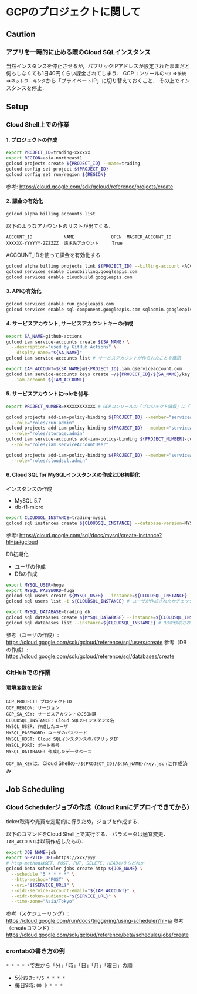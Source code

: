 # GCPのプロジェクトに関して

## Caution

### アプリを一時的に止める際のCloud SQLインスタンス

当然インスタンスを停止させるが，パブリックIPアドレスが設定されたままだと何もしなくても1日40円くらい課金されてしまう．
GCPコンソールの`SQL`=>`接続`=>`ネットワーキング`から「プライベートIP」に切り替えておくこと．
その上でインスタンスを停止．

## Setup

### Cloud Shell上での作業

#### 1. プロジェクトの作成

```sh
export PROJECT_ID=trading-xxxxxx
export REGION=asia-northeast1
gcloud projects create ${PROJECT_ID} --name=trading
gcloud config set project ${PROJECT_ID}
gcloud config set run/region ${REGION}
```

参考: https://cloud.google.com/sdk/gcloud/reference/projects/create

#### 2. 課金の有効化

```sh
gcloud alpha billing accounts list
```

以下のようなアカウントのリストが出てくる．

```
ACCOUNT_ID            NAME              OPEN  MASTER_ACCOUNT_ID
XXXXXX-YYYYYY-ZZZZZZ  請求先アカウント     True
```

ACCOUNT_IDを使って課金を有効化する

```sh
gcloud alpha billing projects link ${PROJECT_ID} --billing-account <ACCOUNT_ID>
gcloud services enable cloudbilling.googleapis.com
gcloud services enable cloudbuild.googleapis.com
```

#### 3. APIの有効化

```sh
gcloud services enable run.googleapis.com
gcloud services enable sql-component.googleapis.com sqladmin.googleapis.com
```

#### 4. サービスアカウント, サービスアカウントキーの作成

```sh
export SA_NAME=github-actions
gcloud iam service-accounts create ${SA_NAME} \
  --description="used by GitHub Actions" \
  --display-name="${SA_NAME}"
gcloud iam service-accounts list # サービスアカウントが作られたことを確認

export IAM_ACCOUNT=${SA_NAME}@${PROJECT_ID}.iam.gserviceaccount.com
gcloud iam service-accounts keys create ~/${PROJECT_ID}/${SA_NAME}/key.json \
  --iam-account ${IAM_ACCOUNT}
```

#### 5. サービスアカウントにroleを付与

```sh
export PROJECT_NUMBER=XXXXXXXXXXXX # GCPコンソールの「プロジェクト情報」に「プロジェクト番号」として表示されている数字

gcloud projects add-iam-policy-binding ${PROJECT_ID} --member="serviceAccount:${IAM_ACCOUNT}" \
  --role="roles/run.admin"
gcloud projects add-iam-policy-binding ${PROJECT_ID} --member="serviceAccount:${IAM_ACCOUNT}" \
  --role="roles/storage.admin"
gcloud iam service-accounts add-iam-policy-binding ${PROJECT_NUMBER}-compute@developer.gserviceaccount.com --member="serviceAccount:${IAM_ACCOUNT}" \
  --role="roles/iam.serviceAccountUser"

gcloud projects add-iam-policy-binding ${PROJECT_ID} --member="serviceAccount:${IAM_ACCOUNT}" \
  --role="roles/cloudsql.admin"
```

#### 6. Cloud SQL for MySQLインスタンスの作成とDB初期化

インスタンスの作成

- MySQL 5.7
- db-f1-micro

```sh
export CLOUDSQL_INSTANCE=trading-mysql
gcloud sql instances create ${CLOUDSQL_INSTANCE} --database-version=MYSQL_5_7 --region=${REGION} --tier=db-f1-micro
```

参考: https://cloud.google.com/sql/docs/mysql/create-instance?hl=ja#gcloud

DB初期化

- ユーザの作成
- DBの作成

```sh
export MYSQL_USER=hoge
export MYSQL_PASSWORD=fuga
gcloud sql users create ${MYSQL_USER} --instance=${CLOUDSQL_INSTANCE} --password=${MYSQL_PASSWORD}
gcloud sql users list -i ${CLOUDSQL_INSTANCE} # ユーザが作成されたかチェック

export MYSQL_DATABASE=trading_db
gcloud sql databases create ${MYSQL_DATABASE} --instance=${CLOUDSQL_INSTANCE} --charset=utf8
gcloud sql databases list --instance=${CLOUDSQL_INSTANCE} # DBが作成されたかチェック
```

参考（ユーザの作成）: https://cloud.google.com/sdk/gcloud/reference/sql/users/create
参考（DBの作成）: https://cloud.google.com/sdk/gcloud/reference/sql/databases/create

### GitHubでの作業

#### 環境変数を設定

```
GCP_PROJECT: プロジェクトID
GCP_REGION: リージョン
GCP_SA_KEY: サービスアカウントのJSON鍵
CLOUDSQL_INSTANCE: Cloud SQLのインスタンス名
MYSQL_USER: 作成したユーザ
MYSQL_PASSWORD: ユーザのパスワード
MYSQL_HOST: Cloud SQLインスタンスのパブリックIP
MYSQL_PORT: ポート番号
MYSQL_DATABASE: 作成したデータベース
```

`GCP_SA_KEY`は，Cloud Shellの`~/${PROJECT_ID}/${SA_NAME}/key.json`に作成済み

## Job Scheduling

### Cloud Schedulerジョブの作成（Cloud Runにデプロイできてから）

ticker取得や売買を定期的に行うため，ジョブを作成する．

以下のコマンドをCloud Shell上で実行する．
パラメータは適宜変更．
`IAM_ACCOUNT`は以前作成したもの．

```sh
export JOB_NAME=job
export SERVICE_URL=https://xxx/yyy
# http-methodはGET, POST, PUT, DELETE, HEADのうちどれか
gcloud beta scheduler jobs create http ${JOB_NAME} \
  --schedule "5 * * * *" \
  --http-method="POST" \
  --uri="${SERVICE_URL}" \
  --oidc-service-account-email="${IAM_ACCOUNT}" \
  --oidc-token-audience="${SERVICE_URL}" \
  --time-zone="Asia/Tokyo"
```

参考（スケジューリング）: https://cloud.google.com/run/docs/triggering/using-scheduler?hl=ja
参考（createコマンド）: https://cloud.google.com/sdk/gcloud/reference/beta/scheduler/jobs/create

### crontabの書き方の例

`* * * * *`で左から「分」「時」「日」「月」「曜日」の順

- 5分おき: `*/5 * * * *`
- 毎日9時: `00 9 * * *`
